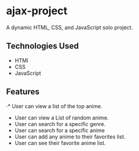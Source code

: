 # ajax-project

A dynamic HTML, CSS, and JavaScript solo project.

## Technologies Used
* HTMl
* CSS
* JavaScript

## Features
⋅* User can view a list of the top anime.
* User can view a List of random anime.
* User can search for a specific genre.
* User can search for a specific anime
* User can add any anime to their favorites list.
* User can see their favorite anime list.
